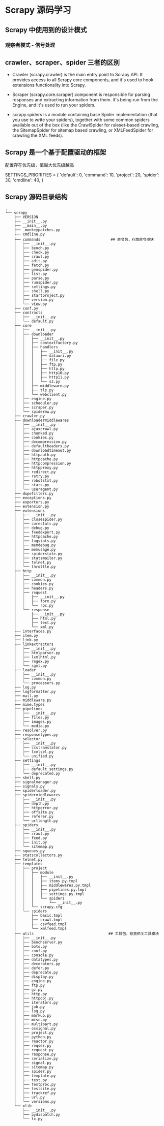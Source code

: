 # Scrapy 源码学习


## Scrapy 中使用到的设计模式

### 观察者模式 - 信号处理


## crawler、scraper、spider 三者的区别

- Crawler (scrapy.crawler) is the main entry point to Scrapy API. It provides access to all Scrapy core components, and it's used to hook extensions functionality into Scrapy.

- Scraper (scrapy.core.scraper) component is responsible for parsing responses and extracting information from them. It's being run from the Engine, and it's used to run your spiders.

- scrapy.spiders is a module containing base Spider implementation (that you use to write your spiders), together with some common spiders available out of the box (like the CrawlSpider for ruleset-based crawling, the SitemapSpider for sitemap based crawling, or XMLFeedSpider for crawling the XML feeds).


## Scrapy 是一个基于配置驱动的框架

配置存在优先级，值越大优先级越高

SETTINGS_PRIORITIES = {
    'default': 0,
    'command': 10,
    'project': 20,
    'spider': 30,
    'cmdline': 40,
}


## Scrapy 源码目录结构

```text
.
└── scrapy
    ├── VERSION
    ├── __init__.py
    ├── __main__.py
    ├── _monkeypatches.py
    ├── cmdline.py
    ├── commands                                ## 命令包，存放命令模块
    │   ├── __init__.py
    │   ├── bench.py
    │   ├── check.py
    │   ├── crawl.py
    │   ├── edit.py
    │   ├── fetch.py
    │   ├── genspider.py
    │   ├── list.py
    │   ├── parse.py
    │   ├── runspider.py
    │   ├── settings.py
    │   ├── shell.py
    │   ├── startproject.py
    │   ├── version.py
    │   └── view.py
    ├── conf.py
    ├── contracts
    │   ├── __init__.py
    │   └── default.py
    ├── core
    │   ├── __init__.py
    │   ├── downloader
    │   │   ├── __init__.py
    │   │   ├── contextfactory.py
    │   │   ├── handlers
    │   │   │   ├── __init__.py
    │   │   │   ├── datauri.py
    │   │   │   ├── file.py
    │   │   │   ├── ftp.py
    │   │   │   ├── http.py
    │   │   │   ├── http10.py
    │   │   │   ├── http11.py
    │   │   │   └── s3.py
    │   │   ├── middleware.py
    │   │   ├── tls.py
    │   │   └── webclient.py
    │   ├── engine.py
    │   ├── scheduler.py
    │   ├── scraper.py
    │   └── spidermw.py
    ├── crawler.py
    ├── downloadermiddlewares
    │   ├── __init__.py
    │   ├── ajaxcrawl.py
    │   ├── chunked.py
    │   ├── cookies.py
    │   ├── decompression.py
    │   ├── defaultheaders.py
    │   ├── downloadtimeout.py
    │   ├── httpauth.py
    │   ├── httpcache.py
    │   ├── httpcompression.py
    │   ├── httpproxy.py
    │   ├── redirect.py
    │   ├── retry.py
    │   ├── robotstxt.py
    │   ├── stats.py
    │   └── useragent.py
    ├── dupefilters.py
    ├── exceptions.py
    ├── exporters.py
    ├── extension.py
    ├── extensions
    │   ├── __init__.py
    │   ├── closespider.py
    │   ├── corestats.py
    │   ├── debug.py
    │   ├── feedexport.py
    │   ├── httpcache.py
    │   ├── logstats.py
    │   ├── memdebug.py
    │   ├── memusage.py
    │   ├── spiderstate.py
    │   ├── statsmailer.py
    │   ├── telnet.py
    │   └── throttle.py
    ├── http
    │   ├── __init__.py
    │   ├── common.py
    │   ├── cookies.py
    │   ├── headers.py
    │   ├── request
    │   │   ├── __init__.py
    │   │   ├── form.py
    │   │   └── rpc.py
    │   └── response
    │       ├── __init__.py
    │       ├── html.py
    │       ├── text.py
    │       └── xml.py
    ├── interfaces.py
    ├── item.py
    ├── link.py
    ├── linkextractors
    │   ├── __init__.py
    │   ├── htmlparser.py
    │   ├── lxmlhtml.py
    │   ├── regex.py
    │   └── sgml.py
    ├── loader
    │   ├── __init__.py
    │   ├── common.py
    │   └── processors.py
    ├── log.py
    ├── logformatter.py
    ├── mail.py
    ├── middleware.py
    ├── mime.types
    ├── pipelines
    │   ├── __init__.py
    │   ├── files.py
    │   ├── images.py
    │   └── media.py
    ├── resolver.py
    ├── responsetypes.py
    ├── selector
    │   ├── __init__.py
    │   ├── csstranslator.py
    │   ├── lxmlsel.py
    │   └── unified.py
    ├── settings
    │   ├── __init__.py
    │   ├── default_settings.py
    │   └── deprecated.py
    ├── shell.py
    ├── signalmanager.py
    ├── signals.py
    ├── spiderloader.py
    ├── spidermiddlewares
    │   ├── __init__.py
    │   ├── depth.py
    │   ├── httperror.py
    │   ├── offsite.py
    │   ├── referer.py
    │   └── urllength.py
    ├── spiders
    │   ├── __init__.py
    │   ├── crawl.py
    │   ├── feed.py
    │   ├── init.py
    │   └── sitemap.py
    ├── squeues.py
    ├── statscollectors.py
    ├── telnet.py
    ├── templates
    │   ├── project
    │   │   ├── module
    │   │   │   ├── __init__.py
    │   │   │   ├── items.py.tmpl
    │   │   │   ├── middlewares.py.tmpl
    │   │   │   ├── pipelines.py.tmpl
    │   │   │   ├── settings.py.tmpl
    │   │   │   └── spiders
    │   │   │       └── __init__.py
    │   │   └── scrapy.cfg
    │   └── spiders
    │       ├── basic.tmpl
    │       ├── crawl.tmpl
    │       ├── csvfeed.tmpl
    │       └── xmlfeed.tmpl
    ├── utils                                  ## 工具包，存放相关工具模块 
    │   ├── __init__.py
    │   ├── benchserver.py
    │   ├── boto.py
    │   ├── conf.py
    │   ├── console.py
    │   ├── datatypes.py
    │   ├── decorators.py
    │   ├── defer.py
    │   ├── deprecate.py
    │   ├── display.py
    │   ├── engine.py
    │   ├── ftp.py
    │   ├── gz.py
    │   ├── http.py
    │   ├── httpobj.py
    │   ├── iterators.py
    │   ├── job.py
    │   ├── log.py
    │   ├── markup.py
    │   ├── misc.py
    │   ├── multipart.py
    │   ├── ossignal.py
    │   ├── project.py
    │   ├── python.py
    │   ├── reactor.py
    │   ├── reqser.py
    │   ├── request.py
    │   ├── response.py
    │   ├── serialize.py
    │   ├── signal.py
    │   ├── sitemap.py
    │   ├── spider.py
    │   ├── template.py
    │   ├── test.py
    │   ├── testproc.py
    │   ├── testsite.py
    │   ├── trackref.py
    │   ├── url.py
    │   └── versions.py
    └── xlib
        ├── __init__.py
        ├── pydispatch.py
        └── tx.py
```